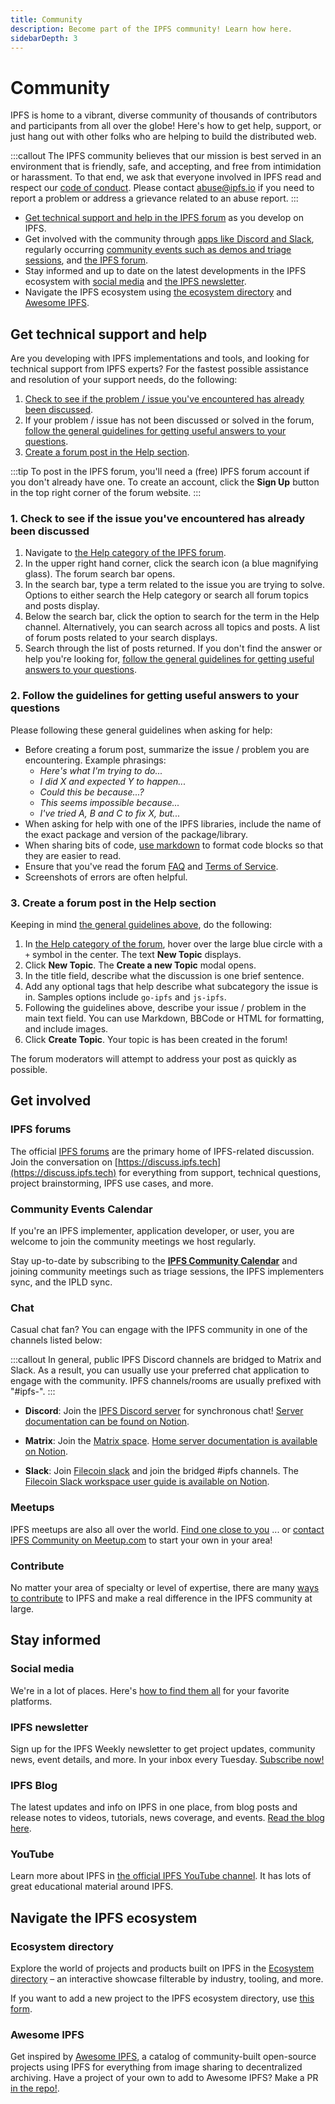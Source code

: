 ```yaml
---
title: Community
description: Become part of the IPFS community! Learn how here.
sidebarDepth: 3
---
```


# Community

IPFS is home to a vibrant, diverse community of thousands of contributors and participants from all over the globe! Here's how to get help, support, or just hang out with other folks who are helping to build the distributed web.


:::callout
The IPFS community believes that our mission is best served in an environment that is friendly, safe, and accepting, and free from intimidation or harassment. To that end, we ask that everyone involved in IPFS read and respect our [code of conduct](https://github.com/ipfs/community/blob/master/code-of-conduct.md). Please contact [abuse@ipfs.io](mailto:abuse@ipfs.io) if you need to report a problem or address a grievance related to an abuse report.
:::

- [Get technical support and help in the IPFS forum](#get-technical-support-and-help) as you develop on IPFS.
- Get involved with the community through [apps like Discord and Slack](#chat), regularly occurring [community events such as demos and triage sessions](#community-events-calendar), and [the IPFS forum](#ipfs-forums).
- Stay informed and up to date on the latest developments in the IPFS ecosystem with [social media](#social-media) and [the IPFS newsletter](#ipfs-newsletter).
- Navigate the IPFS ecosystem using [the ecosystem directory](#ecosystem-directory) and [Awesome IPFS](#awesome-ipfs).

## Get technical support and help

Are you developing with IPFS implementations and tools, and looking for technical support from IPFS experts? For the fastest possible assistance and resolution of your support needs, do the following:

1. [Check to see if the problem / issue you've encountered has already been discussed](#_1-check-to-see-if-the-issue-you-ve-encountered-has-already-been-discussed).
2. If your problem / issue has not been discussed or solved in the forum, [follow the general guidelines for getting useful answers to your questions](#_2-follow-the-guidelines-for-getting-useful-answers-to-your-questions). 
3. [Create a forum post in the Help section](#_3-create-a-forum-post-in-the-help-section).

:::tip 
To post in the IPFS forum, you'll need a (free) IPFS forum account if you don't already have one. To create an account, click the **Sign Up** button in the top right corner of the forum website. 
:::

### 1. Check to see if the issue you've encountered has already been discussed

1. Navigate to [the Help category of the IPFS forum](https://discuss.ipfs.tech/c/help/13).
1. In the upper right hand corner, click the search icon (a blue magnifying glass). The forum search bar opens.
1. In the search bar, type a term related to the issue you are trying to solve. Options to either search the Help category or search all forum topics and posts display.
1. Below the search bar, click the option to search for the term in the Help channel. Alternatively, you can search across all topics and posts. A list of forum posts related to your search displays.
1. Search through the list of posts returned. If you don't find the answer or help you're looking for, [follow the general guidelines for getting useful answers to your questions](#2-follow-the-guidelines-for-getting-useful-answers-to-your-questions).

### 2. Follow the guidelines for getting useful answers to your questions

Please following these general guidelines when asking for help:

- Before creating a forum post, summarize the issue / problem you are encountering. Example phrasings:
  - _Here's what I'm trying to do..._
  - _I did X and expected Y to happen..._
  - _Could this be because...?_
  - _This seems impossible because..._
  - _I've tried A, B and C to fix X, but..._
- When asking for help with one of the IPFS libraries, include the name of the exact package and version of the package/library.
- When sharing bits of code, [use markdown](../community/contribute/grammar-formatting-and-style.md#style) to format code blocks so that they are easier to read.
- Ensure that you've read the forum [FAQ](https://discuss.ipfs.tech/faq) and [Terms of Service](https://discuss.ipfs.tech/tos).
- Screenshots of errors are often helpful.

### 3. Create a forum post in the Help section

Keeping in mind [the general guidelines above](#_2-follow-the-guidelines-for-getting-useful-answers-to-your-questions), do the following:

1. In [the Help category of the forum](https://discuss.ipfs.tech/c/help/13), hover over the large blue circle with a `+` symbol in the center. The text **New Topic** displays.
1. Click **New Topic**.  The **Create a new Topic** modal opens.
1. In the title field, describe what the discussion is one brief sentence.
1. Add any optional tags that help describe what subcategory the issue is in. Samples options include `go-ipfs` and `js-ipfs`.
1. Following the guidelines above, describe your issue / problem in the main text field. You can use Markdown, BBCode or HTML for formatting, and include images.
1. Click **Create Topic**. Your topic is has been created in the forum!

The forum moderators will attempt to address your post as quickly as possible. 

## Get involved

### IPFS forums

The official [IPFS forums](https://discuss.ipfs.tech/) are the primary home of IPFS-related discussion. Join the conversation on [https://discuss.ipfs.tech](https://discuss.ipfs.tech) for everything from support, technical questions, project brainstorming, IPFS use cases, and more.

### Community Events Calendar

If you're an IPFS implementer, application developer, or user, you are welcome to join the community meetings we host regularly.

Stay up-to-date by subscribing to the [**IPFS Community Calendar**](https://ipfs.fyi/calendar) and joining community meetings such as triage sessions, the IPFS implementers sync, and the IPLD sync.

### Chat

Casual chat fan? You can engage with the IPFS community in one of the channels listed below:

:::callout
In general, public IPFS Discord channels are bridged to Matrix and Slack. As a result, you can usually use your preferred chat application to engage with the community. IPFS channels/rooms are usually prefixed with "#ipfs-".
:::

- **Discord**: Join the [IPFS Discord server](https://discord.gg/ipfs) for synchronous chat! [Server documentation can be found on Notion](https://pl-strflt.notion.site/IPFS-Discord-Server-Documentation-85bbc451303a473bbf6846b01610e3c1).

- **Matrix**: Join the [Matrix space](https://matrix.to/#/#ipfs-space:ipfs.io). [Home server documentation is available on Notion](https://pl-strflt.notion.site/IPFS-Matrix-Homeserver-Documentation-31481e76843547b7ab5160a87eed2b9f).

- **Slack**: Join [Filecoin slack](https://filecoin.io/slack) and join the bridged #ipfs channels. The [Filecoin Slack workspace user guide is available on Notion](https://pl-strflt.notion.site/Filecoin-Slack-User-Guide-29072679986b4ccb8ad7b091097dd770).

### Meetups

IPFS meetups are also all over the world. [Find one close to you](https://www.meetup.com/members/249142444/) ... or [contact IPFS Community on Meetup.com](https://secure.meetup.com/messages/?new_convo=true&member_id=249142444&name=IPFS+Community) to start your own in your area!

### Contribute

No matter your area of specialty or level of expertise, there are many [ways to contribute](contribute/ways-to-contribute.md) to IPFS and make a real difference in the IPFS community at large.


## Stay informed

### Social media

We're in a lot of places. Here's [how to find them all](social-media.md) for your favorite platforms.

### IPFS newsletter

Sign up for the IPFS Weekly newsletter to get project updates, community news, event details, and more. In your inbox every Tuesday. [Subscribe now!](https://ipfs.us4.list-manage.com/subscribe?u=25473244c7d18b897f5a1ff6b&id=cad54b2230)

### IPFS Blog 

The latest updates and info on IPFS in one place, from blog posts and release notes to videos, tutorials, news coverage, and events.
[Read the blog here](https://blog.ipfs.io/).

### YouTube

Learn more about IPFS in [the official IPFS YouTube channel](https://www.youtube.com/channel/UCdjsUXJ3QawK4O5L1kqqsew). It has lots of great educational material around IPFS. 

## Navigate the IPFS ecosystem

### Ecosystem directory

Explore the world of projects and products built on IPFS in the [Ecosystem directory](https://ecosystem.ipfs.io/) – an interactive showcase filterable by industry, tooling, and more.

If you want to add a new project to the IPFS ecosystem directory, use [this form](https://airtable.com/shrjwvk9pAeAk0Ci7).

### Awesome IPFS

Get inspired by [Awesome IPFS](https://awesome.ipfs.tech/), a catalog of community-built open-source projects using IPFS for everything from image sharing to decentralized archiving. Have a project of your own to add to Awesome IPFS? Make a PR [in the repo!](https://github.com/ipfs/awesome-ipfs).